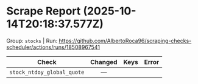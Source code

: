 # Scrape Report (2025-10-14T20:18:37.577Z)

Group: `stocks`  |  Run: https://github.com/AlbertoRoca96/scraping-checks-scheduler/actions/runs/18508967541

| Check | Changed | Keys | Error |
|---|:---:|:--|:--|
| `stock_ntdoy_global_quote` | — |  |  |
